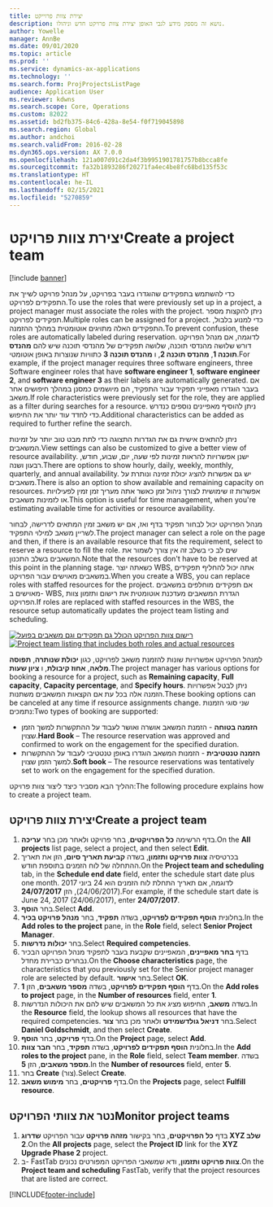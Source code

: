 ```yaml
---
title: יצירת צוות פרוייקט
description: נושא זה מספק מידע לגבי האופן יצירת צוות פרויקט חדש וניהולו.
author: Yowelle
manager: AnnBe
ms.date: 09/01/2020
ms.topic: article
ms.prod: ''
ms.service: dynamics-ax-applications
ms.technology: ''
ms.search.form: ProjProjectsListPage
audience: Application User
ms.reviewer: kdwns
ms.search.scope: Core, Operations
ms.custom: 82022
ms.assetid: bd2fb375-84c6-428a-8e54-f0f719045898
ms.search.region: Global
ms.author: andchoi
ms.search.validFrom: 2016-02-28
ms.dyn365.ops.version: AX 7.0.0
ms.openlocfilehash: 121a007d91c2da4f3b9951901781757b8bcca8fe
ms.sourcegitcommit: fa32b1893286f20271fa4ec4be8fc68bd135f53c
ms.translationtype: HT
ms.contentlocale: he-IL
ms.lasthandoff: 02/15/2021
ms.locfileid: "5270859"
---
```

# <a name="create-a-project-team"></a><span data-ttu-id="20e6f-103">יצירת צוות פרויקט</span><span class="sxs-lookup"><span data-stu-id="20e6f-103">Create a project team</span></span>

[!include [banner](../includes/banner.md)]

<span data-ttu-id="20e6f-104">כדי להשתמש בתפקידים שהוגדרו בעבר בפרויקט, על מנהל פרויקט לשייך את התפקידים לפרויקט.</span><span class="sxs-lookup"><span data-stu-id="20e6f-104">To use the roles that were previously set up in a project, a project manager must associate the roles with the project.</span></span> <span data-ttu-id="20e6f-105">ניתן להקצות מספר תפקידים לפרויקט.</span><span class="sxs-lookup"><span data-stu-id="20e6f-105">Multiple roles can be assigned for a project.</span></span> <span data-ttu-id="20e6f-106">כדי למנוע בלבול, התפקידים האלה מתויגים אוטומטית במהלך ההזמנה.</span><span class="sxs-lookup"><span data-stu-id="20e6f-106">To prevent confusion, these roles are automatically labeled during reservation.</span></span> <span data-ttu-id="20e6f-107">לדוגמה, אם מנהל הפרויקט דורש שלושה מהנדסי תוכנה, שלושה תפקידים של מהנדסי תוכנה שיש להם **מהנדס תוכנה 1**, **מהנדס תוכנה 2**, ו **מהנדס תוכנה 3** כתוויות שנוצרות באופן אוטומטי.</span><span class="sxs-lookup"><span data-stu-id="20e6f-107">For example, if the project manager requires three software engineers, three Software engineer roles that have **software engineer 1**, **software engineer 2**, and **software engineer 3** as their labels are automatically generated.</span></span> <span data-ttu-id="20e6f-108">אם בעבר הוגדרו מאפייני תפקיד עבור התפקיד, הם מיושמים כמסנן במהלך חיפושים אחר משאב.</span><span class="sxs-lookup"><span data-stu-id="20e6f-108">If role characteristics were previously set for the role, they are applied as a filter during searches for a resource.</span></span> <span data-ttu-id="20e6f-109">ניתן להוסיף מאפיינים נוספים כנדרש כדי לחדד עוד יותר את החיפוש.</span><span class="sxs-lookup"><span data-stu-id="20e6f-109">Additional characteristics can be added as required to further refine the search.</span></span>

<span data-ttu-id="20e6f-110">ניתן להתאים אישית גם את הגדרות התצוגה כדי לתת מבט טוב יותר על זמינות המשאבים.</span><span class="sxs-lookup"><span data-stu-id="20e6f-110">View settings can also be customized to give a better view of resource availability.</span></span> <span data-ttu-id="20e6f-111">ישנן אפשרויות להראות זמינות לפי שעה, יום, שבוע, חודש, רבעון ושנה.</span><span class="sxs-lookup"><span data-stu-id="20e6f-111">There are options to show hourly, daily, weekly, monthly, quarterly, and annual availability.</span></span> <span data-ttu-id="20e6f-112">יש גם אפשרות להציג יכולת זמינה ונותרת על משאבים.</span><span class="sxs-lookup"><span data-stu-id="20e6f-112">There is also an option to show available and remaining capacity on resources.</span></span> <span data-ttu-id="20e6f-113">אפשרות זו שימושית לצורך ניהול זמן כאשר אתה מעריך זמן זמין לפעילויות או לזמינות משאבים.</span><span class="sxs-lookup"><span data-stu-id="20e6f-113">This option is useful for time management, when you're estimating available time for activities or resource availability.</span></span>

<span data-ttu-id="20e6f-114">מנהל הפרויקט יכול לבחור תפקיד בדף ואז, אם יש משאב זמין המתאים לדרישה, לבחור לשריין משאב למילוי התפקיד.</span><span class="sxs-lookup"><span data-stu-id="20e6f-114">The project manager can select a role on the page and then, if there is an available resource that fits the requirement, select to reserve a resource to fill the role.</span></span> <span data-ttu-id="20e6f-115">שים לב כי בשלב זה אין צורך לשמור את המשאבים בשלב התכנון.</span><span class="sxs-lookup"><span data-stu-id="20e6f-115">Note that the resources don't have to be reserved at this point in the planning stage.</span></span> <span data-ttu-id="20e6f-116">כשאתה יוצר WBS, אתה יכול להחליף תפקידים במשאבים מאוישים עבור הפרויקט.</span><span class="sxs-lookup"><span data-stu-id="20e6f-116">When you create a WBS, you can replace roles with staffed resources for the project.</span></span> <span data-ttu-id="20e6f-117">אם תפקידים מוחלפים במשאבים מאוישים ב- WBS, הגדרת המשאבים מעדכנת אוטומטית את רישום ותזמון צוות הפרויקט.</span><span class="sxs-lookup"><span data-stu-id="20e6f-117">If roles are replaced with staffed resources in the WBS, the resource setup automatically updates the project team listing and scheduling.</span></span>

<span data-ttu-id="20e6f-118">[![רישום צוות הפרויקט הכולל גם תפקידים וגם משאבים בפועל](./media/projectresourcing03-1024x368.jpg)](./media/projectresourcing03.jpg)</span><span class="sxs-lookup"><span data-stu-id="20e6f-118">[![Project team listing that includes both roles and actual resources](./media/projectresourcing03-1024x368.jpg)](./media/projectresourcing03.jpg)</span></span> 

<span data-ttu-id="20e6f-119">למנהל הפרויקט אפשרויות שונות להזמנת משאב לפרויקט, כגון **יכולת שנותרה**, **תפוסה מלאה**, **אחוז קיבולת**, ו **ציון שעות**.</span><span class="sxs-lookup"><span data-stu-id="20e6f-119">The project manager has various options for booking a resource for a project, such as **Remaining capacity**, **Full capacity**, **Capacity percentage**, and **Specify hours**.</span></span> <span data-ttu-id="20e6f-120">ניתן לבטל אפשרויות הזמנה אלה בכל עת אם הקצאות המשאבים משתנות.</span><span class="sxs-lookup"><span data-stu-id="20e6f-120">These booking options can be canceled at any time if resource assignments change.</span></span> <span data-ttu-id="20e6f-121">שני סוגי הזמנות נתמכים:</span><span class="sxs-lookup"><span data-stu-id="20e6f-121">Two types of booking are supported:</span></span>

- <span data-ttu-id="20e6f-122">**הזמנה בטוחה** - הזמנת המשאב אושרה ואושר לעבוד על ההתקשרות למשך הזמן שצוין.</span><span class="sxs-lookup"><span data-stu-id="20e6f-122">**Hard Book** – The resource reservation was approved and confirmed to work on the engagement for the specified duration.</span></span>
- <span data-ttu-id="20e6f-123">**הזמנה טנטטיבית** - הזמנות המשאב הוגדרו באופן טנטטיבי לעבוד על ההתקשרות למשך הזמן שצוין.</span><span class="sxs-lookup"><span data-stu-id="20e6f-123">**Soft book** – The resource reservations was tentatively set to work on the engagement for the specified duration.</span></span>

<span data-ttu-id="20e6f-124">ההליך הבא מסביר כיצד ליצור צוות פרויקט:</span><span class="sxs-lookup"><span data-stu-id="20e6f-124">The following procedure explains how to create a project team.</span></span>

## <a name="create-a-project-team"></a><span data-ttu-id="20e6f-125">יצירת צוות פרויקט</span><span class="sxs-lookup"><span data-stu-id="20e6f-125">Create a project team</span></span>

1. <span data-ttu-id="20e6f-126">בדף הרשימה **כל הפרויקטים**, בחר פרויקט ולאחר מכן בחר **עריכה**.</span><span class="sxs-lookup"><span data-stu-id="20e6f-126">On the **All projects** list page, select a project, and then select **Edit**.</span></span>
2. <span data-ttu-id="20e6f-127">בכרטיסיה **צוות פרויקט ותזמון**, בשדה **קביעת תאריך סיום**, הזן את תאריך ההתחלה של לוח הזמנים בתוספת חודש.</span><span class="sxs-lookup"><span data-stu-id="20e6f-127">On the **Project team and scheduling** tab, in the **Schedule end date** field, enter the schedule start date plus one month.</span></span> <span data-ttu-id="20e6f-128">לדוגמה, אם תאריך התחלת לוח הזמנים הוא 24 ביוני 2017 (24/06/2017), הזן **24/07/2017**.</span><span class="sxs-lookup"><span data-stu-id="20e6f-128">For example, if the schedule start date is June 24, 2017 (24/06/2017), enter **24/07/2017**.</span></span>
3. <span data-ttu-id="20e6f-129">בחר **הוסף**.</span><span class="sxs-lookup"><span data-stu-id="20e6f-129">Select **Add**.</span></span>
4. <span data-ttu-id="20e6f-130">בחלונית **הוסף תפקידים לפרויקט**, בשדה **תפקיד**, בחר **מנהל פרויקט בכיר**.</span><span class="sxs-lookup"><span data-stu-id="20e6f-130">In the **Add roles to the project** pane, in the **Role** field, select **Senior Project Manager**.</span></span>
5. <span data-ttu-id="20e6f-131">בחר **יכולות נדרשות**.</span><span class="sxs-lookup"><span data-stu-id="20e6f-131">Select **Required competencies**.</span></span>
6. <span data-ttu-id="20e6f-132">בדף **בחר מאפיינים**, המאפיינים שקבעת בעבר לתפקיד מנהל הפרויקט הבכיר נבחרים כברירת מחדל.</span><span class="sxs-lookup"><span data-stu-id="20e6f-132">On the **Choose characteristics** page, the characteristics that you previously set for the Senior project manager role are selected by default.</span></span> <span data-ttu-id="20e6f-133">בחר **אישור**.</span><span class="sxs-lookup"><span data-stu-id="20e6f-133">Select **OK**.</span></span>
7. <span data-ttu-id="20e6f-134">בדף **הוסף תפקידים לפרויקט**, בשדה **מספר משאבים**, הזן **1**.</span><span class="sxs-lookup"><span data-stu-id="20e6f-134">On the **Add roles to project** page, in the **Number of resources** field, enter **1**.</span></span>
8. <span data-ttu-id="20e6f-135">בשדה **משאב**, החיפוש מציג את כל המשאבים שיש להם את היכולות הנדרשות.</span><span class="sxs-lookup"><span data-stu-id="20e6f-135">In the **Resource** field, the lookup shows all resources that have the required competencies.</span></span> <span data-ttu-id="20e6f-136">בחר **דניאל גולדשמידט** ולאחר מכן בחר **צור**.</span><span class="sxs-lookup"><span data-stu-id="20e6f-136">Select **Daniel Goldschmidt**, and then select **Create**.</span></span>
9. <span data-ttu-id="20e6f-137">בדף **פרויקט**, בחר **הוסף**.</span><span class="sxs-lookup"><span data-stu-id="20e6f-137">On the **Project** page, select **Add**.</span></span>
10. <span data-ttu-id="20e6f-138">בחלונית **הוסף תפקידים לפרויקט**, בשדה **תפקיד**, בחר **חבר צוות**.</span><span class="sxs-lookup"><span data-stu-id="20e6f-138">In the **Add roles to the project** pane, in the **Role** field, select **Team member**.</span></span> <span data-ttu-id="20e6f-139">בשדה **מספר משאבים**, הזן **5**.</span><span class="sxs-lookup"><span data-stu-id="20e6f-139">In the **Number of resources** field, enter **5**.</span></span>
11. <span data-ttu-id="20e6f-140">בחר **Create** (צור).</span><span class="sxs-lookup"><span data-stu-id="20e6f-140">Select **Create**.</span></span>
12. <span data-ttu-id="20e6f-141">בדף **פרויקטים**, בחר **מימוש משאב**.</span><span class="sxs-lookup"><span data-stu-id="20e6f-141">On the **Projects** page, select **Fulfill resource**.</span></span>

## <a name="monitor-project-teams"></a><span data-ttu-id="20e6f-142">נטר את צוותי הפרויקט</span><span class="sxs-lookup"><span data-stu-id="20e6f-142">Monitor project teams</span></span>
1. <span data-ttu-id="20e6f-143">בדף **כל הפרויקטים**, בחר בקישור **מזהה פרויקט** עבור הפרויקט **שדרוג XYZ שלב 2**.</span><span class="sxs-lookup"><span data-stu-id="20e6f-143">On the **All projects** page, select the **Project ID** link for the **XYZ Upgrade Phase 2** project.</span></span>
2. <span data-ttu-id="20e6f-144">ב- FastTab **צוות פרויקט ותזמון**, ודא שמשאבי הפרויקט המפורטים נכונים.</span><span class="sxs-lookup"><span data-stu-id="20e6f-144">On the **Project team and scheduling** FastTab, verify that the project resources that are listed are correct.</span></span>


[!INCLUDE[footer-include](../includes/footer-banner.md)]